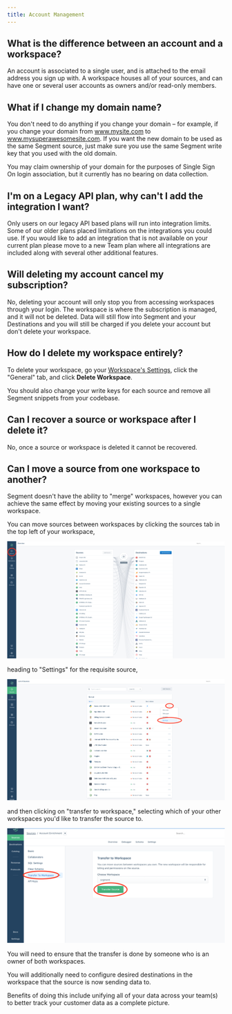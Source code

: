 ```yaml
---
title: Account Management
---
```


## What is the difference between an account and a workspace?

An account is associated to a single user, and is attached to the email address you sign up with. A workspace houses all of your sources, and can have one or several user accounts as owners and/or read-only members.

## What if I change my domain name?

You don't need to do anything if you change your domain – for example, if you change your domain from www.mysite.com to www.mysuperawesomesite.com. If you want the new domain to be used as the same Segment source, just make sure you use the same Segment write key that you used with the old domain.

You may claim ownership of your domain for the purposes of Single Sign On login association, but it currently has no bearing on data collection.

## I'm on a Legacy API plan, why can't I add the integration I want?

Only users on our legacy API based plans will run into integration limits. Some of our older plans placed limitations on the integrations you could use. If you would like to add an integration that is not available on your current plan please move to a new Team plan where all integrations are included along with several other additional features.

## Will deleting my account cancel my subscription?

No, deleting your account will only stop you from accessing workspaces through your login. The workspace is where the subscription is managed, and it will not be deleted. Data will still flow into Segment and your Destinations and you will still be charged if you delete your account but don't delete your workspace.

## How do I delete my workspace entirely?

To delete your workspace, go your [Workspace's Settings](https://app.segment.com/goto-my-workspace/settings/basic), click the "General" tab, and click **Delete Workspace**.

You should also change your write keys for each source and remove all Segment snippets from your codebase.

## Can I recover a source or workspace after I delete it?

No, once a source or workspace is deleted it cannot be recovered.

## Can I move a source from one workspace to another?

Segment doesn't have the ability to "merge" workspaces, however you can achieve the same effect by moving your existing sources to a single workspace.

You can move sources between workspaces by clicking the sources tab in the top left of your workspace,

![](images/asset_1fupuBg7.png)

heading to "Settings" for the requisite source,

![](images/asset_a4KXK0QG.png)

and then clicking on "transfer to workspace," selecting which of your other workspaces you'd like to transfer the source to.

![](images/asset_72X5nx95.png)

You will need to ensure that the transfer is done by someone who is an owner of both workspaces.

You will additionally need to configure desired destinations in the workspace that the source is now sending data to.

Benefits of doing this include unifying all of your data across your team(s) to better track your customer data as a complete picture.
